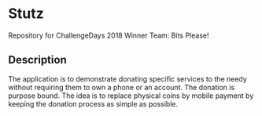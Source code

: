 # Stutz
Repository for ChallengeDays 2018 Winner Team: Bits Please!

## Description

The application is to demonstrate donating specific services to the needy without
requiring them to own a phone or an account. The donation is purpose bound. 
The idea is to replace physical coins by mobile payment by keeping the donation process as simple as possible.
